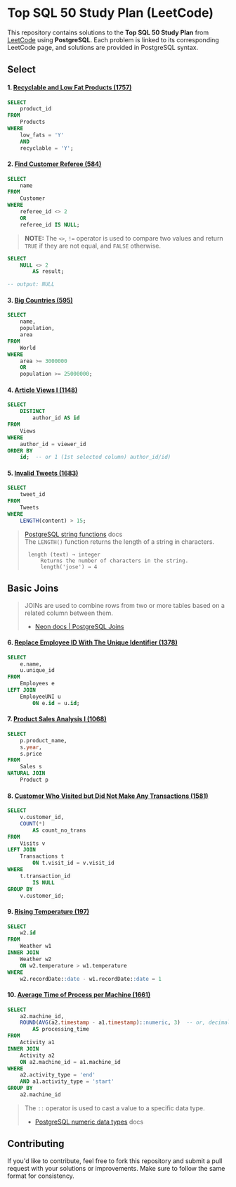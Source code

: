 # Top SQL 50 Study Plan (LeetCode)

This repository contains solutions to the **Top SQL 50 Study Plan** from [LeetCode](https://leetcode.com/studyplan/top-sql-50/) using **PostgreSQL**. Each problem is linked to its corresponding LeetCode page, and solutions are provided in PostgreSQL syntax.

## Select

#### 1. [Recyclable and Low Fat Products (1757)](https://leetcode.com/problems/recyclable-and-low-fat-products/)

```sql
SELECT
    product_id
FROM
    Products
WHERE
    low_fats = 'Y'
    AND
    recyclable = 'Y';
```

#### 2. [Find Customer Referee (584)](https://leetcode.com/problems/find-customer-referee/)

```sql
SELECT
    name
FROM
    Customer
WHERE
    referee_id <> 2
    OR
    referee_id IS NULL;
```

> **NOTE:** The `<>`, `!=` operator is used to compare two values and return `TRUE` if they are not equal, and `FALSE` otherwise.

```sql
SELECT
    NULL <> 2
        AS result;

-- output: NULL
```

#### 3. [Big Countries (595)](https://leetcode.com/problems/big-countries/)

```sql
SELECT
    name,
    population,
    area
FROM
    World
WHERE
    area >= 3000000
    OR
    population >= 25000000;
```

#### 4. [Article Views I (1148)](https://leetcode.com/problems/article-views-i/)

```sql
SELECT
    DISTINCT
        author_id AS id
FROM
    Views
WHERE
    author_id = viewer_id
ORDER BY
    id;  -- or 1 (1st selected column) author_id/id)
```

#### 5. [Invalid Tweets (1683)](https://leetcode.com/problems/invalid-tweets/)

```sql
SELECT
    tweet_id
FROM
    Tweets
WHERE
    LENGTH(content) > 15;
```

> [PostgreSQL string functions](https://www.postgresql.org/docs/current/functions-string.html) docs  
> The `LENGTH()` function returns the length of a string in characters.
>
> ```
>  length (text) → integer
>      Returns the number of characters in the string.
>      length('jose') → 4
> ```

## Basic Joins

> JOINs are used to combine rows from two or more tables based on a related column between them.
>
> - [Neon docs | PostgreSQL Joins](https://neon.tech/postgresql/postgresql-tutorial/postgresql-joins)

#### 6. [Replace Employee ID With The Unique Identifier (1378)](https://leetcode.com/problems/replace-employee-id-with-the-unique-identifier/)

```sql
SELECT
    e.name,
    u.unique_id
FROM
    Employees e
LEFT JOIN
    EmployeeUNI u
        ON e.id = u.id;
```

#### 7. [Product Sales Analysis I (1068)](https://leetcode.com/problems/product-sales-analysis-i/)

```sql
SELECT
    p.product_name,
    s.year,
    s.price
FROM
    Sales s
NATURAL JOIN
    Product p
```

#### 8. [Customer Who Visited but Did Not Make Any Transactions (1581)](https://leetcode.com/problems/customer-who-visited-but-did-not-make-any-transactions)

```sql
SELECT
    v.customer_id,
    COUNT(*)
        AS count_no_trans
FROM
    Visits v
LEFT JOIN
    Transactions t
        ON t.visit_id = v.visit_id
WHERE
    t.transaction_id
        IS NULL
GROUP BY
    v.customer_id;
```

#### 9. [Rising Temperature (197)](https://leetcode.com/problems/rising-temperature/)

```sql
SELECT
    w2.id
FROM
    Weather w1
INNER JOIN
    Weather w2
    ON w2.temperature > w1.temperature
WHERE
    w2.recordDate::date - w1.recordDate::date = 1
```

#### 10. [Average Time of Process per Machine (1661)](https://leetcode.com/problems/average-time-of-process-per-machine/)

```sql
SELECT
    a2.machine_id,
    ROUND(AVG(a2.timestamp - a1.timestamp)::numeric, 3)  -- or, decimal
        AS processing_time
FROM
    Activity a1
INNER JOIN
    Activity a2
    ON a2.machine_id = a1.machine_id
WHERE
    a2.activity_type = 'end'
    AND a1.activity_type = 'start'
GROUP BY
    a2.machine_id
```

> The `::` operator is used to cast a value to a specific data type.
>
> - [PostgreSQL numeric data types](https://www.postgresql.org/docs/current/datatype-numeric.html) docs

## Contributing

If you'd like to contribute, feel free to fork this repository and submit a pull request with your solutions or improvements. Make sure to follow the same format for consistency.
